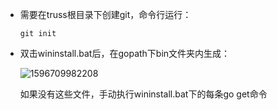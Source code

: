 - 需要在truss根目录下创建git，命令行运行：

  ```
  git init
  ```

- 双击wininstall.bat后，在gopath下bin文件夹内生成：

  ![1596709982208](C:\Users\guosong\AppData\Roaming\Typora\typora-user-images\1596709982208.png)

  如果没有这些文件，手动执行wininstall.bat下的每条go get命令